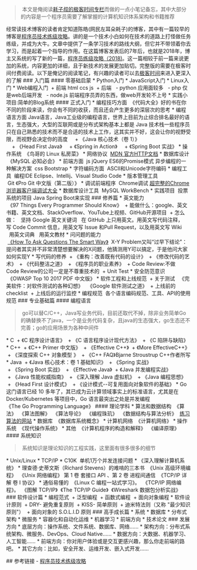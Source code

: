 > 本文是俺阅读[耗子叔的极客时间专栏](https://time.geekbang.org/column/intro/48)而做的一点小笔记备忘，其中大部分的内容是一个程序员需要了解掌握的计算机知识体系架构和书籍推荐


经常读技术博客的读者肯定知道陈皓(网民左耳朵耗子)的博客，其中有一篇较早的博客是[程序员技术练级攻略](https://coolshell.cn/articles/4990.html)。讲的是一个技术小白如何在技术的道路上打怪做任务练级，并成为大牛。文章中提供了一条学习技术的路线大纲，但它并不带领着你去学习，而是起着一个指导的作用。在这篇博客发表后的7年后，也就是2018年，博主又系统的写了新的一篇，[程序员练级攻略（2018)](https://coolshell.cn/articles/18360.html)。这一篇相较于前一篇来说更加的系统，内容更加的详细，且于新技术的发展更加贴切。完整版的需要在极客时间付费阅读。以下是俺记的阅读笔记，有兴趣的读者可以去[极客时间](https://time.geekbang.org/column/intro/48)来进入更深入的了解
### 入门篇
#### 零基础启蒙
* Python入门
* JavaScript入门
* Linux入门
* Web编程入门
 + 前端 html ccs js
 + 后端
  - python 应用面较多
  - php 仅是web后端开发
  - node.js 前端程序员弄的东西，做web开发轮不上号
* 实践小项目:简单的Blog系统
#### 正式入门
* 编程技巧方面
 《代码大全》好的书在你不同的阶段来读，你会有不同的收获，而且还会产生更多的深层次的思考
* 编程语言方面
Java语言，Java工业级的编程语言，世界上目前为止综合排名最好的语言，生态强大，大型的互联网或是分布式架构基本上都是 Java 技术栈一些程序员只在自己熟悉的技术而不是合适的技术上工作，这其实并不好，这会让你的视野受限，而视野会决定你的高度
    + 《Java 核心技术（卷 1）》
    + 《Head First Java》
    + 《Spring in Action》
    + 《Spring Boot 实战》
* 操作系统
 《鸟哥的 Linux 私房菜》
* 网络协议
 [MDN 官方HTTP文档](https://developer.mozilla.org/zh-CN/docs/Web/HTTP)
* 数据库设计
 《MySQL 必知必会》
* 前端方面
 js jQuery ES6的Promise模式 异步编程的一种解决方案
 css Bootstrap
* 字符编码方面
 ASCII和Unicode字符编码
* 编程工具
 编程IDE Eclipse、Intellij、Visual Studio Code
* 版本管理工具
 Git 《Pro Git 中文版（第二版）》
* 调试前端程序
 Chrome调试 [超完整的Chrome浏览器客户端调试大全](http://www.igeekbar.com/igeekbar/post/156.htm)
* 数据库设计工具
 MySQL WorkBench
* 实践项目
 投票系统的项目 Java Spring Boot来实现
### 修养篇
* 英文能力
 《97 Things Every Programmer Should Know》
 + 能做什么：google、英文书籍、英文文档、StackOverflow、YouTube上视频、GitHub开源项目
 + 怎么做：
  坚持 Google 英文关键词
  在 GitHub 上只用英文。用英文写代码注释，写 Code Commit 信息，用英文写 Issue 和Pull Request，以及用英文写 Wiki
  用英文词典
  用英文教材
* 问问题的能力
 [《How To Ask Questions The Smart Way》](http://www.catb.org/~esr/faqs/smart-questions.html)
 X-Y Problem又叫“过早下结论”：提问者其实并不非常清楚想要解决的X问题，他猜测用Y可以搞定，于是他问大家如何实现Y
* 写代码的修养
 + 《重构：改善既有代码的设计》
 + 《修改代码的艺术》
 + 《代码整洁之道》
 + 《程序员的职业素养》
 + Code Review:不做Code Review的公司一定是不尊重技术的
 + Unit Test
* 安全防范意识
 《OWASP Top 10 2017 PDF 中文版》
* 软件工程和上线规范
 + 关于测试
  《完美软件：对软件测试的各种幻想》
  《Google 软件测试之道》
 + 上线前的checklist
 + 上线后的运行监控
* 编程规范
 各个语言编码规范、工具、API的使用规范
### 专业基础篇
#### 编程语言
> go可以替C/C++，Java写业务代码，目前还取代不掉，除非业务简单Go的确替换不了java，一个是业务代码复杂，且java的生态强大，go生态还不完善；go的应用场景为各种中间件


* C
 + 《C 程序设计语言》
 + 《C 语言程序设计现代方法》
 + 《C 陷阱与缺陷》
* C++
 + 《C++ Primer 中文版》
 + 《Effective C++》
 + 《More EffectiveC++》
 + 《深度探索 C++ 对象模型 》
 + 《C++ FAQ》Bjarne Stroustrup C++作者所写
* Java
 + 《Java 核心技术：卷 1 基础知识》
 + 《Spring 实战》
 + 《Spring Boot 实战》
 + 《Effective Java》
 + 《Java 并发编程实战》
 + 《Java 性能权威指南》
 + 《深入理解 Java 虚拟机》
 + 《Java 编程思想》
 + 《Head First 设计模式》
 + 《设计模式--可复用面向对象软件的基础》
* Go
这门语言已经 10 多年了，其已成为云计算领域事实上的标准语言，尤其是在Docker/Kubernetes 等项目中，Go 语言最突出之处是并发编程《The Go Programming Language》
#### 理论学科
* 算法和数据结构
 《算法》
 《算法图解》
 《算法导论》
 《编程珠玑》
 《数据结构与算法分析》
 [练习算法的网站](https://leetcode.com/)
* 数据库
 《数据库系统概念》
* 计算机网络
 《计算机网络》
* 操作系统
 《现代操作系统》
* 其他
 《计算机程序的构造和解释》
 《编译原理》
#### 系统知识
> 系统知识是理论知识的工程实践，这里面有很多很多的细节


* Unix/Linux
* TCP/IP
* C10K
 单机1万个并发连接问题
* 《深入理解计算机系统》
* 理查德·史蒂文斯（Richard Stevens）的难啃的三本书
 《Unix 高级环境编程》
 《Unix 网络编程》 第 1 卷 套接口 API 、第 2 卷 进程间通信
 《TCP/IP 详解 卷 I 协议》
* 通俗易懂的
 《Linux C 编程一站式学习》。
 《TCP/IP 网络编程》。
 《图解 TCP/IP》
 《The TCP/IP Guide》
 《Wireshark 数据包分析实战》
### 软件设计篇
* 编程范式
 + 泛型编程
 + 函数式编程
 + 面向对象编程
* 软件设计原则
 + DRY- 避免重复原则
 + KISS- 简单原则
 + 迪米特法则（又称 "最少知识原则"）
 + 面向对象的 S.O.L.I.D 原则
### 高手成长篇
* 系统
* 数据库
* 分布式架构
* 微服务
* 容器化和自动化运维
* 机器学习
* 前端方向
* 技术论文
### 发展方向
* 底层方向：操作系统、文件系统、数据库、网络……
* 架构方向：分布式系统架构、微服务、DevOps、Cloud Native……
* 数据方向：大数据、机器学习、人工智能……
* 前端方向：你对用户体验或是交互更感兴趣，那么你走前端的路吧。
* 其它方向：比如，安全开发、运维开发、嵌入式开发……


## 参考链接
- [程序员技术练级攻略](https://coolshell.cn/articles/4990.html)